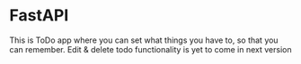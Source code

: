 # FastAPI
This is ToDo app where you can set what things you have to, so that you can remember. 
Edit & delete todo functionality is yet to come in next version
